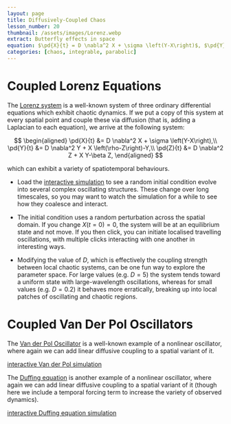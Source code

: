 ```yaml
---
layout: page
title: Diffusively-Coupled Chaos
lesson_number: 20
thumbnail: /assets/images/Lorenz.webp
extract: Butterfly effects in space
equation: $\pd{X}{t} = D \nabla^2 X + \sigma \left(Y-X\right)$, $\pd{Y}{t} = D \nabla^2 Y + X \left(\rho-Z\right)-Y$, $\pd{Z}{t} = D \nabla^2 Z + X Y-\beta Z$
categories: [chaos, integrable, parabolic]
---
```


# Coupled Lorenz Equations

The [Lorenz system](https://en.wikipedia.org/wiki/Lorenz_system) is a well-known system of three ordinary differential equations which exhibit chaotic dynamics. If we put a copy of this system at every spatial point and couple these via diffusion (that is, adding a Laplacian to each equation), we arrive at the following system:

$$
\begin{aligned}
    \pd{X}{t} &= D \nabla^2 X + \sigma \left(Y-X\right),\\
    \pd{Y}{t} &= D \nabla^2 Y + X \left(\rho-Z\right)-Y,\\
    \pd{Z}{t} &= D \nabla^2 Z + X Y-\beta Z,
    \end{aligned}
$$

which can exhibit a variety of spatiotemporal behaviours.

* Load the [interactive simulation](/sim/?preset=Lorenz) to see a random initial condition evolve into several complex oscillating structures. These change over long timescales, so you may want to watch the simulation for a while to see how they coalesce and interact.

* The initial condition uses a random perturbation across the spatial domain. If you change $X(t=0)=0$, the system will be at an equilibrium state and not move. If you then click, you can initiate localised travelling oscillations, with multiple clicks interacting with one another in interesting ways.

* Modifying the value of $D$, which is effectively the coupling strength between local chaotic systems, can be one fun way to explore the parameter space. For large values (e.g. $D=5$) the system tends toward a uniform state with large-wavelength  oscillations, whereas for small values (e.g. $D=0.2$) it behaves more erratically, breaking up into local patches of oscillating and chaotic regions.

# Coupled Van Der Pol Oscillators

The [Van der Pol Oscillator](https://en.wikipedia.org/wiki/Van_der_Pol_oscillator) is a well-known example of a nonlinear oscillator, where again we can add linear diffusive coupling to a spatial variant of it. 

[interactive Van der Pol simulation](/sim/?preset=VanDerPol) 

The [Duffing equation](https://en.wikipedia.org/wiki/Duffing_equation) is another example of a nonlinear oscillator, where again we can add linear diffusive coupling to a spatial variant of it (though here we include a temporal forcing term to increase the variety of observed dynamics). 

[interactive Duffing equation simulation](/sim/?preset=Duffing) 
